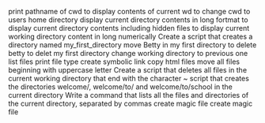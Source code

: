 print pathname of cwd
to display contents of current wd
to change cwd to users home directory
display current directory contents in long fortmat
to display current directory contents including hidden files
to display current working directory content in long numerically
Create a script that creates a directory named my_first_directory
move Betty in my first directory
to delete betty
to delet my first directory
change working directory to previous one
list files
print file type
create symbolic link
copy html files
move all files beginning with uppercase letter
Create a script that deletes all files in the current working directory that end with the character ~
script that creates the directories welcome/, welcome/to/ and welcome/to/school in the current directory
Write a command that lists all the files and directories of the current directory, separated by commas
create magic file
create magic file
